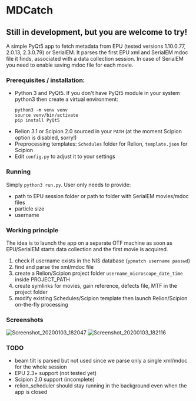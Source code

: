 # MDCatch
## Still in development, but you are welcome to try!
A simple PyQt5 app to fetch metadata from EPU (tested versions 1.10.0.77, 2.0.13, 2.3.0.79) or SerialEM.
It parses the first EPU xml and SerialEM mdoc file it finds, associated with a data collection session. In case of SerialEM you need to enable saving mdoc file for each movie.

### Prerequisites / installation:
  - Python 3 and PyQt5. If you don't have PyQt5 module in your system python3 then create a virtual environment:
    ```
    python3 -m venv venv
    source venv/bin/activate
    pip install PyQt5
    ```
  - Relion 3.1 or Scipion 2.0 sourced in your `PATH` (at the moment Scipion option is disabled, sorry!)
  - Preprocessing templates: `Schedules` folder for Relion, `template.json` for Scipion
  - Edit `config.py` to adjust it to your settings
 
### Running
 Simply `python3 run.py`. User only needs to provide: 
  - path to EPU session folder or path to folder with SerialEM movies/mdoc files
  - particle size
  - username

### Working principle
The idea is to launch the app on a separate OTF machine as soon as EPU/SerialEM starts data collection and the first movie is acquired.

  1. check if username exists in the NIS database (`ypmatch username passwd`)
  2. find and parse the xml/mdoc file
  3. create a Relion/Scipion project folder `username_microscope_date_time` inside PROJECT_PATH
  4. create symlinks for movies, gain reference, defects file, MTF in the project folder
  5. modify existing Schedules/Scipion template then launch Relion/Scipion on-the-fly processing

### Screenshots

![Screenshot_20200103_182047](https://user-images.githubusercontent.com/6952870/71741099-e2c6d200-2e55-11ea-9c98-66a14dc8cb2e.png)
![Screenshot_20200103_182116](https://user-images.githubusercontent.com/6952870/71741103-e5292c00-2e55-11ea-95c3-4cf51de7382c.png)

### TODO
  - beam tilt is parsed but not used since we parse only a single xml/mdoc for the whole session
  - EPU 2.3+ support (not tested yet)
  - Scipion 2.0 support (incomplete)
  - relion_scheduler should stay running in the background even when the app is closed
  